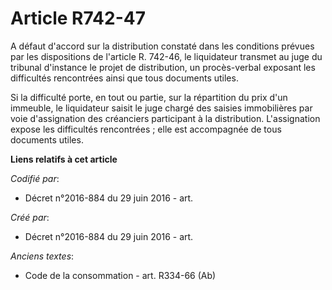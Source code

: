 # Article R742-47

A défaut d'accord sur la distribution constaté dans les conditions prévues par les dispositions de l'article R. 742-46, le
liquidateur transmet au juge du tribunal d'instance le projet de distribution, un procès-verbal exposant les difficultés
rencontrées ainsi que tous documents utiles.

Si la difficulté porte, en tout ou partie, sur la répartition du prix d'un immeuble, le liquidateur saisit le juge chargé des
saisies immobilières par voie d'assignation des créanciers participant à la distribution. L'assignation expose les
difficultés rencontrées ; elle est accompagnée de tous documents utiles.

**Liens relatifs à cet article**

_Codifié par_:

  - Décret n°2016-884 du 29 juin 2016 - art.

_Créé par_:

  - Décret n°2016-884 du 29 juin 2016 - art.

_Anciens textes_:

  - Code de la consommation - art. R334-66 (Ab)
